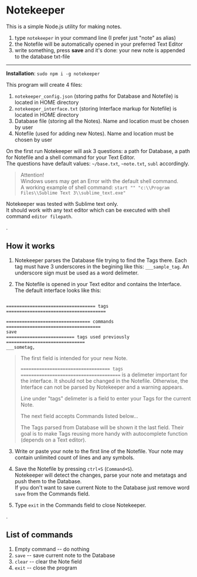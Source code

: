 # Notekeeper


This is a simple Node.js utility for making notes.  

1. type `notekeeper` in your command line (I prefer just "note" as alias)  
2. the Notefile will be automatically opened in your preferred Text Editor  
3. write something, press **save** and it's done: your new note is appended to the database txt-file  

----

**Installation**: `sudo npm i -g notekeeper`

This program will create 4 files:  
1. `notekeeper_config.json` (storing paths for Database and Notefile) is located in HOME directory  
2. `notekeeper_interface.txt` (storing Interface markup for Notefile) is located in HOME directory  
3. Database file (storing all the Notes). Name and location must be chosen by user  
4. Notefile (used for adding new Notes). Name and location must be chosen by user  

On the first run Notekeeper will ask 3 questions: a path for Database, a path for Notefile and a shell command for your Text Editor.  
The questions have default values: `~/base.txt`, `~note.txt`, `subl` accordingly.

> Attention!  
> Windows users may get an Error with the default shell command.  
> A working example of shell command: `start "" "c:\\Program Files\\Sublime Text 3\\sublime_text.exe"`  

Notekeeper was tested with Sublime text only.  
It should work with any text editor which can be executed with shell command `editor filepath`.


.


## How it works

1. Notekeeper parses the Database file trying to find the Tags there. 
Each tag must have 3 underscores in the begining like this: `___sample_tag`. An underscore sign must be used as a word delimeter.  

2. The Notefile is opened in your Text editor and contains the Interface.
The default interface looks like this:
```

================================== tags ======================================

================================ commands ====================================
save
========================== tags used previously ==============================
___sometag,
```
> The first field is intended for your new Note.  
>
> `================================== tags ======================================` is a delimeter important for the interface. 
> It should not be changed in the Notefile. 
> Otherwise, the Interface can not be parsed by Notekeeper and a warning appears.  
> 
> Line under "tags" delimeter is a field to enter your Tags for the current Note.  
> 
> The next field accepts Commands listed below...  
> 
> The Tags parsed from Database will be shown it the last field. Their goal is to make Tags reusing more handy with autocomplete function (depends on a Text editor).

3. Write or paste your note to the first line of the Notefile. Your note may contain unlimited count of lines and any symbols.

4. Save the Notefile by pressing `ctrl+S` (`Command+S`).  
Notekeeper will detect the changes, parse your note and metatags and push them to the Database.  
If you don't want to save current Note to the Database just remove word `save` from the Commands field.  

5. Type `exit` in the Commands field to close Notekeeper.

.

## List of commands

1. Empty command -- do nothing
2. `save` -- save current note to the Database
3. `clear` -- clear the Note field
4. `exit` -- close the program
